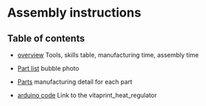 # Assembly instructions

## Table of contents
 - [overview](#OvER)
 Tools, skills table, manufacturing time, assembly time
 
 - [Part list](#LIST)
 bubble photo
 - [Parts](#PARTS)
 manufacturing detail for each part
 - [arduino code](#CODE)
 Link to the vitaprint_heat_regulator
